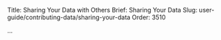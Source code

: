 Title: Sharing Your Data with Others
Brief: Sharing Your Data
Slug: user-guide/contributing-data/sharing-your-data
Order: 3510

...
